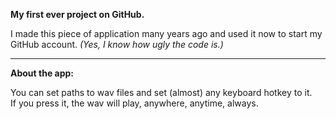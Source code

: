 <p>
	<b>My first ever project on GitHub.</b>
</p>
<p>
	I made this piece of application many years ago and used it now to start my GitHub account.
	<i>(Yes, I know how ugly the code is.)</i>
</p>
<hr />
<p>
	<b>About the app: </b>

You can set paths to wav files and set (almost) any keyboard hotkey to it. 
<br>
If you press it, the wav will play, anywhere, anytime, always.
</p>
